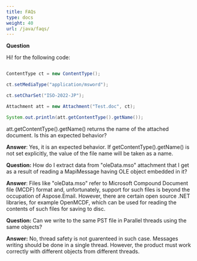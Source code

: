 ```yaml
---
title: FAQs
type: docs
weight: 40
url: /java/faqs/
---
```


**Question**

Hi! for the following code:

~~~Java

ContentType ct = new ContentType();

ct.setMediaType("application/msword");

ct.setCharSet("ISO-2022-JP");

Attachment att = new Attachment("Test.doc", ct);

System.out.println(att.getContentType().getName());

~~~

att.getContentType().getName() returns the name of the attached document. Is this an expected behavior?

**Answer**: 
Yes, it is an expected behavior. If getContentType().getName() is not set explicitly, the value of the file name will be taken as a name.

**Question:** 
How do I extract data from "oleData.mso" attachment that I get as a result of reading a MapiMessage having OLE object embedded in it?

**Answer**: 
Files like "oleData.mso" refer to Microsoft Compound Document file (MCDF) format and, unfortunately, support for such files is beyond the occupation of Aspose.Email. However, there are certain open source .NET libraries, for example OpenMCDF, which can be used for reading the contents of such files for saving to disc.

**Question:** 
Can we write to the same PST file in Parallel threads using the same objects?

**Answer:** 
No, thread safety is not guarenteed in such case. Messages writing should be done in a single thread. However, the product must work correctly with different objects from different threads.
